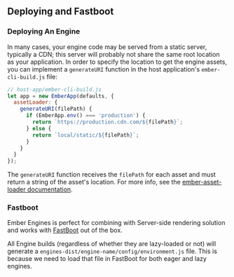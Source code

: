 ## Deploying and Fastboot

### Deploying An Engine

In many cases, your engine code may be served from a static server, typically a CDN; this server will probably not share the same root location as your application. In order to specify the location to get the engine assets, you can implement a `generateURI` function in the host application's `ember-cli-build.js` file:

```js
// host-app/ember-cli-build.js
let app = new EmberApp(defaults, {
  assetLoader: {
    generateURI(filePath) {
      if (EmberApp.env() === 'production') {
        return `https://production.cdn.com/${filePath}`;
      } else {
        return `local/static/${filePath}`;
      }
    }
  }
});
```

The `generateURI` function receives the `filePath` for each asset and must return a string of the asset's location. For more info, see the [ember-asset-loader documentation](https://github.com/ember-engines/ember-asset-loader#generating-custom-uris).


### Fastboot

Ember Engines is perfect for combining with Server-side rendering solution and works with [FastBoot](https://ember-fastboot.com/) out of the box.

All Engine builds (regardless of whether they are lazy-loaded or not) will generate a `engines-dist/engine-name/config/environment.js` file. This is because we need to load that file in FastBoot for both eager and lazy engines.
